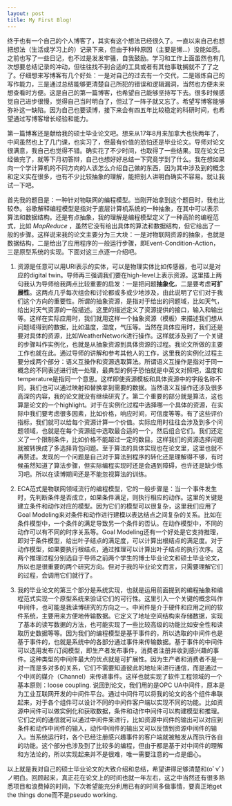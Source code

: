 ```yaml
---
layout: post
title: My First Blog!
---
```


终于也有一个自己的个人博客了，其实有这个想法已经很久了。一直以来自己也想把想法（生活或学习上的）记录下来，但由于种种原因（主要是懒...）没能如愿。之前也写了一些日记，也不过是发发牢骚，自我鼓励。学习和工作上面虽然也有几次想要总结记录的冲动，但往往找不到合适的工具或者有其他事耽搁就不了了之了。仔细想来写博客有几个好处：一是对自己的过去有一个交代，二是锻炼自己的写作能力，三是通过总结能够更清楚自己所犯的错误和逻辑漏洞，当然也方便未来想查看时方便。这是自己的第一篇博客，也希望自己能够坚持写下去。很多时候感觉自己进步很慢，觉得自己当时明白了，但过了一阵子就又忘了。希望写博客能够弥补这一缺陷。因为自己也要读博，接下来会有四五年比较稳定的科研时间，也希望通过写博客增长经验和能力。

第一篇博客还是献给我的硕士毕业论文吧。想来从17年8月来加拿大也快两年了，中间虽然也上了几门课，也实习了，但最有价值的恐怕还是毕业论文。导师对论文很满意，我自己也觉得不错。确实花了不少时间，也取得了一些结果。现在论文已经做完了，就等下月初答辩，自己也想好好总结一下究竟学到了什么。我在想如果向一个学计算机的不同方向的人该怎么介绍自己做的东西，因为其中涉及到的概念和定义实在很多，也有不少比较抽象的理解，能把别人讲明白确实不容易。就让我试一下吧。

首先我的题目是：一种针对物联网的编程模型。当刚开始拿到这个题目时，我也比较😳。谷歌解释编程模型是指对于底层计算机系统的一种抽象，在其中可以表示算法和数据结构。还是有点抽象，我的理解是编程模型定义了一种高阶的编程范式，比如 _MapReduce_ ，虽然它没有给出具体的算法和数据结构，但它给出了一般的步骤。这样说来我的论文主要分为三大块：一是对物联网资源的抽象，也就是数据结构，二是给出了应用程序的一般运行步骤，即Event-Condition-Action，三是原型系统的实现。下面对这三点逐一介绍吧。

1. 资源是任意可以用URI表示的实体，可以是物理实体比如传感器，也可以是对应的digital twin。导师再三强调我们要在high-level上表示资源。这里插上两句我认为导师给我两点比较重要的启发：一是把问题**抽象化**，二是要考虑**可扩展性**。这两点几乎每次组会和讨论都或多或少地涉及，由此说明了它们对于我们这个方向的重要性。所谓的抽象资源，是指对于给出的问题域，比如天气，给出对天气资源的一般描述。这里的描述定义了资源提供的接口，输入和输出等。这样在实际应用时，我们就用这样一个抽象资源（模板）来描述我们想从问题域得到的数据，比如温度，湿度，气压等。当然在具体应用时，我们还是要对具体的资源，比如WeatherNetwork进行操作。这样就涉及到了一个关键的步骤叫作实例化，也就是从抽象资源到具体资源的过程。我论文所做的主要工作也就在此。通过导师的讲解和参考其他人的工作，这里我的实例化过程主要分成两个部分：语义互操作和资源选取算法。所谓语义互操作是指对于同一概念的不同表述进行统一处理，最典型的例子恐怕就是中英文对照吧，温度和temperature是指同一个意思。这样即使资源模板和具体资源中的字段名称不同，我们也可以通过映射和替换拿到需要的数据。当然语义互操作还涉及很多高深的内容，我的论文就没有继续研究了。第二个重要的部分就是算法，这也算是论文的一个highlight。对于在实例化过程中选择哪一个具体的资源，在实际中我们要考虑很多因素，比如价格，响应时间，可信度等等。有了这些评价指标，我们就可以给每个资源计算一个价值。实际应用时往往会涉及到多个问题领域，也就是在每个资源组中选取最合适的一个，然后组合它们。我们还定义了一个限制条件，比如价格不能超过一定的数目。这样我们的资源选择问题就被转换成了多选择背包问题。至于算法的具体实现也在论文里，这里也就不再赘述。发现的一个问题是自己对于算法到程序的转化还是理解得不够，有时候虽然知道了算法步骤，但实际编程实现时还是会遇到障碍，也许还是缺少练习吧。所以在读博期间还是不能忽视算法的训练。

2. ECA范式是物联网领域流行的编程模型，它的一般步骤是：当一个事件发生时，先判断条件是否成立，如果条件满足，则执行相应的动作。这里的关键是建立条件和动作对应的模型。因为它们的模型可以很复杂，这里我们应用了Goal Modeling来对条件和动作进行建模以表达结点之间复杂的关系。比如在条件模型中，一个条件的满足导致另一个条件的否认。在动作模型中，不同的动作可以有不同的时序关系等。Goal Modeling还有一个好处是它支持推理，即对于条件模型，给出叶子结点的满足度，可以计算出根结点的满足度。对于动作模型，如果要执行根结点，通过推理可以计算出叶子结点的执行次序。这两个推理过程分别选自于导师之前两个学生的博士毕业论文和硕士毕业论文，所以也是很重要的两个研究方向。但对于我的毕业论文而言，只需要理解它们的过程，会调用它们就行了。

3. 我的毕业论文的第三个部分是系统实现，也就是运用前面提到的编程抽象和编程范式实现一个原型系统来验证它们的可行性。这里引入一个关键的概念叫作中间件，也可能是我读博研究的方向之一。中间件是介于硬件和应用之间的软件系统，主要用来方便地传输数据。它定义了地址空间结构来存储数据，实现了基本的读写数据的方法，也可能实现了一些比较高级的功能比如安全性和读取历史数据等等。因为我们的编程模型是基于事件的，所以选取的中间件也是基于事件的，也就是系统中的各部分通过事件来传输数据。基于事件的中间件可以选用发布/订阅模型，即生产者发布事件，消费者注册并收到感兴趣的事件。这种类型的中间件最大的优点就是可扩展性。因为生产者和消费者不是一对一而是多对多的关系，它们不需要知道彼此的地址来进行通信，而是通过一个中间的媒介（Channel）来传递事件。这样也就实现了软件工程领域的一个基本原则：loose coupling. 说回到论文，我们用的是OPC UA中间件，原本是为工业互联网开发的中间件平台。通过中间件可以将我的论文的各个组件串联起来，对于各个组件可以设计不同的中间件客户端以实现不同的功能。比如资源中间件可以做实例化和获取数据，条件和动作中间件可以构建模型和推理。它们之间的通信就可以通过中间件来进行，比如资源中间件的输出可以对应到条件和动作中间件的输入，动作中间件的输出又可以反馈到资源中间件的输入。当系统运行时，各个已经注册感兴趣事件的客户端就被触发从而执行各自的功能。这个部分也涉及到了比较多的编程，但由于都是基于对中间件的理解和方法论的，所以实现起来并不是很难，唯一需要注意的一点是细心。

以上就是我对自己的硕士毕业论文的大致介绍和总结，希望讲得足够清楚和(oﾟvﾟ)ノ明白。回顾起来，真正花在论文上的时间也就一年左右，这之中当然还有很多熟悉项目和浪费掉的时间，下次希望能充分利用已有的时间多做事情，要真正地get the things done而不是pseudo working. 


